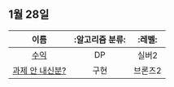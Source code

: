 ## 1월 28일
|이름|:알고리즘 분류:|:레벨:|
|:------:|:--------------:|:-------:|
|[수익](https://www.acmicpc.net/problem/4097)|DP|실버2|
|[과제 안 내신분?](https://www.acmicpc.net/problem/5597)|구현|브론즈2|

